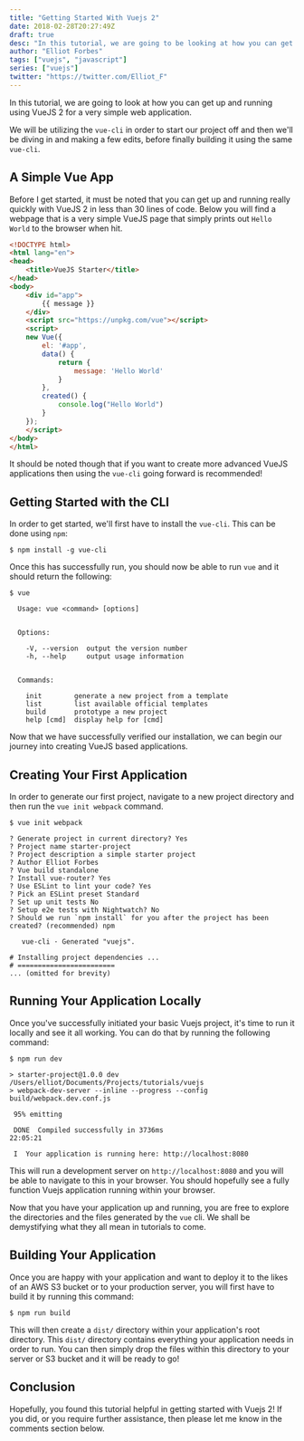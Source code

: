 ```yaml
---
title: "Getting Started With Vuejs 2"
date: 2018-02-28T20:27:49Z
draft: true
desc: "In this tutorial, we are going to be looking at how you can get started with the Vuejs 2 framework for creating awesome web applications"
author: "Elliot Forbes"
tags: ["vuejs", "javascript"]
series: ["vuejs"]
twitter: "https://twitter.com/Elliot_F"
---
```


In this tutorial, we are going to look at how you can get up and running using VueJS 2 for a very simple web application. 

We will be utilizing the `vue-cli` in order to start our project off and then we'll be diving in and making a few edits, before finally building it using the same `vue-cli`.

## A Simple Vue App

Before I get started, it must be noted that you can get up and running really quickly with VueJS 2 in less than 30 lines of code. Below you will find a webpage that is a very simple VueJS page that simply prints out `Hello World` to the browser when hit.  

~~~html
<!DOCTYPE html>
<html lang="en">
<head>
    <title>VueJS Starter</title>
</head>
<body>
    <div id="app">
        {{ message }}
    </div>
    <script src="https://unpkg.com/vue"></script>
    <script>
    new Vue({
        el: '#app',
        data() {
            return {
                message: 'Hello World'
            }
        },
        created() {
            console.log("Hello World")
        }
    });
    </script>
</body>
</html>
~~~

It should be noted though that if you want to create more advanced VueJS applications then using the `vue-cli` going forward is recommended!

## Getting Started with the CLI

In order to get started, we'll first have to install the `vue-cli`. This can be done using `npm`:

~~~
$ npm install -g vue-cli
~~~

Once this has successfully run, you should now be able to run `vue` and it should return the following: 

~~~
$ vue

  Usage: vue <command> [options]


  Options:

    -V, --version  output the version number
    -h, --help     output usage information


  Commands:

    init        generate a new project from a template
    list        list available official templates
    build       prototype a new project
    help [cmd]  display help for [cmd]
~~~

Now that we have successfully verified our installation, we can begin our journey into creating VueJS based applications.

## Creating Your First Application

In order to generate our first project, navigate to a new project directory and then run the `vue init webpack` command.

~~~
$ vue init webpack

? Generate project in current directory? Yes
? Project name starter-project
? Project description a simple starter project
? Author Elliot Forbes
? Vue build standalone
? Install vue-router? Yes
? Use ESLint to lint your code? Yes
? Pick an ESLint preset Standard
? Set up unit tests No
? Setup e2e tests with Nightwatch? No
? Should we run `npm install` for you after the project has been created? (recommended) npm

   vue-cli · Generated "vuejs".

# Installing project dependencies ...
# ========================
... (omitted for brevity)
~~~

## Running Your Application Locally

Once you've successfully initiated your basic Vuejs project, it's time to run it locally and see it all working. You can do that by running the following command:

~~~ 
$ npm run dev

> starter-project@1.0.0 dev /Users/elliot/Documents/Projects/tutorials/vuejs
> webpack-dev-server --inline --progress --config build/webpack.dev.conf.js

 95% emitting

 DONE  Compiled successfully in 3736ms                                                                                                                                                                                          22:05:21

 I  Your application is running here: http://localhost:8080
~~~

This will run a development server on `http://localhost:8080` and you will be able to navigate to this in your browser. You should hopefully see a fully function Vuejs application running within your browser. 

Now that you have your application up and running, you are free to explore the directories and the files generated by the `vue` cli. We shall be demystifying what they all mean in tutorials to come.

## Building Your Application

Once you are happy with your application and want to deploy it to the likes of an AWS S3 bucket or to your production server, you will first have to build it by running this command:

~~~
$ npm run build
~~~

This will then create a `dist/` directory within your application's root directory. This `dist/` directory contains everything your application needs in order to run. You can then simply drop the files within this directory to your server or S3 bucket and it will be ready to go!

## Conclusion

Hopefully, you found this tutorial helpful in getting started with Vuejs 2! If you did, or you require further assistance, then please let me know in the comments section below. 
